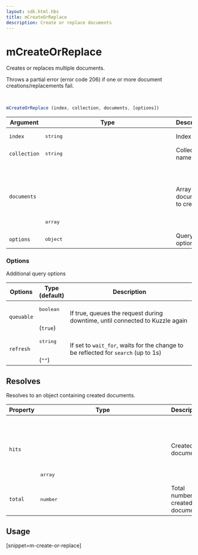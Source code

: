 ```yaml
---
layout: sdk.html.hbs
title: mCreateOrReplace
description: Create or replace documents
---
```


# mCreateOrReplace

Creates or replaces multiple documents.

Throws a partial error (error code 206) if one or more document creations/replacements fail.

<br/>

```javascript
mCreateOrReplace (index, collection, documents, [options])
```

| Argument | Type | Description |
| --- | --- | --- |
| `index` | <pre>string</pre> | Index name |
| `collection` | <pre>string</pre> | Collection name |
| `documents` | <pre>array<object></pre> | Array of documents to create |
| `options` | <pre>object</pre> | Query options |

### Options

Additional query options

| Options | Type<br/>(default) | Description |
| --- | --- | --- |
| `queuable` | <pre>boolean</pre><br/>(`true`) | If true, queues the request during downtime, until connected to Kuzzle again |
| `refresh` | <pre>string</pre><br/>(`""`) | If set to `wait_for`, waits for the change to be reflected for `search` (up to 1s) |

## Resolves

Resolves to an object containing created documents.

| Property | Type | Description |
| --- | --- | --- |
| `hits` | <pre>array<object></pre> | Created documents |
| `total` | <pre>number</pre> | Total number of created documents |

## Usage

[snippet=m-create-or-replace]
